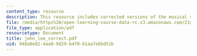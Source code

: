 ```yaml
---
content_type: resource
description: This resource includes corrected versions of the musical rhythms.
file: /media/https%3A/open-learning-course-data-rc.s3.amazonaws.com/21m-302-harmony-and-counterpoint-ii-spring-2005/948a0e824aa09d29b4f9b1aa7e6bd51b_john_lee_correct.pdf
file_type: application/pdf
resourcetype: Document
title: john_lee_correct.pdf
uid: 948a0e82-4aa0-9d29-b4f9-b1aa7e6bd51b
---
```


